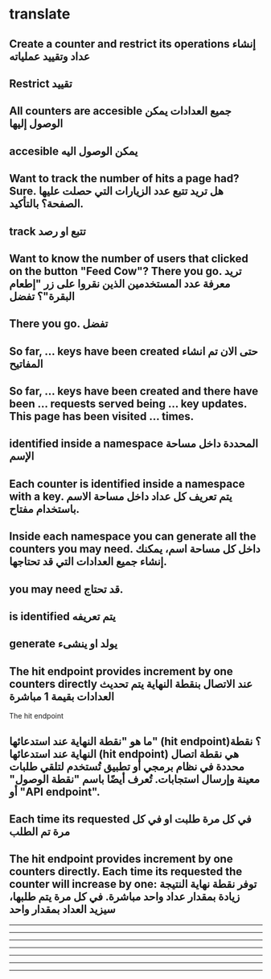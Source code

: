 # translate

Create a counter and restrict its operations    إنشاء عداد وتقييد عملياته
--------------------------------------------------------------------
Restrict   تقييد
-------------------------------------------------------------------
All counters are accesible    جميع العدادات يمكن الوصول إليها
-----------------------------------------------------------------
accesible   يمكن الوصول اليه 
------------------------------------------------------------------
Want to track the number of hits a page had? Sure.     هل تريد تتبع عدد الزيارات التي حصلت عليها الصفحة؟ بالتأكيد.
-----------------------------------------------------------------------
track  تتبع او رصد
-------------------------------------------------------------------------
Want to know the number of users that clicked on the button "Feed Cow"? There you go.   تريد معرفة عدد المستخدمين الذين نقروا على زر "إطعام البقرة"؟ تفضل
--------------------------------------------------------------------------
There you go.   تفضل
-----------------------------------------------------------------------------
So far, ... keys have been created حتى الان تم انشاء المفاتيح
-------------------------------------------------------------------------
So far, ... keys have been created and there have been ... requests served being ... key updates.
This page has been visited ... times.
--------------------------------------------------------------------------
identified inside a namespace  المحددة داخل مساحة الإسم
-----------------------------------------------------------------------------
Each counter is identified inside a namespace with a key. يتم تعريف كل عداد داخل مساحة الاسم باستخدام مفتاح.
-------------------------------------------------------------------------
Inside each namespace you can generate all the counters you may need. داخل كل مساحة اسم، يمكنك إنشاء جميع العدادات التي قد تحتاجها.
--------------------------------------------------------------------------
you may need قد تحتاج.
---------------------------------------------------------------------------
is identified  يتم تعريفه
-------------------------------------------------------------------------
generate  يولد او ينشىء 
--------------------------------------------------------------------------
The hit endpoint provides increment by one counters directly  عند الاتصال بنقطة النهاية يتم تحديث العدادات بقيمة 1 مباشرة
-----------------------------------------------------------------------------
The hit endpoint 

ما هو "نقطة النهاية عند استدعائها" (hit endpoint)؟
نقطة النهاية عند استدعائها (hit endpoint) هي نقطة اتصال محددة في نظام برمجي أو تطبيق تُستخدم لتلقي طلبات معينة وإرسال استجابات. تُعرف أيضًا باسم "نقطة الوصول" أو "API endpoint".
-----------------------------------------------------------------------------
 Each time its requested   في كل مرة طلبت او في كل مرة تم الطلب
--------------------------------------------------------------------------
The hit endpoint provides increment by one counters directly. Each time its requested the counter will increase by one:
توفر نقطة نهاية النتيجة زيادة بمقدار عداد واحد مباشرة. في كل مرة يتم طلبها، سيزيد العداد بمقدار واحد
-----------------------------------------------------------------------------

-----------------------------------------------------------------------------

--------------------------------------------------------------------------

-----------------------------------------------------------------------------

-----------------------------------------------------------------------------

--------------------------------------------------------------------------

-----------------------------------------------------------------------------

-----------------------------------------------------------------------------






